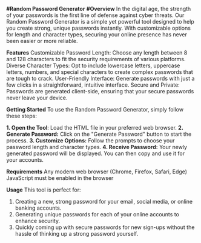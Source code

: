 **#Random Password Generator**
**#Overview**
In the digital age, the strength of your passwords is the first line of defense against cyber threats. Our Random Password Generator is a simple yet powerful tool designed to help you create strong, unique passwords instantly. With customizable options for length and character types, securing your online presence has never been easier or more reliable.

**Features**
Customizable Password Length: Choose any length between 8 and 128 characters to fit the security requirements of various platforms.
Diverse Character Types: Opt to include lowercase letters, uppercase letters, numbers, and special characters to create complex passwords that are tough to crack.
User-Friendly Interface: Generate passwords with just a few clicks in a straightforward, intuitive interface.
Secure and Private: Passwords are generated client-side, ensuring that your secure passwords never leave your device.

**Getting Started**
To use the Random Password Generator, simply follow these steps:

**1. Open the Tool**: Load the HTML file in your preferred web browser.
**2. Generate Password:** Click on the "Generate Password" button to start the process.
**3. Customize Options:** Follow the prompts to choose your password length and character types.
**4. Receive Password:** Your newly generated password will be displayed. You can then copy and use it for your accounts.

**Requirements**
Any modern web browser (Chrome, Firefox, Safari, Edge)
JavaScript must be enabled in the browser

**Usage**
This tool is perfect for:
1. Creating a new, strong password for your email, social media, or online banking accounts.
2. Generating unique passwords for each of your online accounts to enhance security.
3. Quickly coming up with secure passwords for new sign-ups without the hassle of thinking up a strong password yourself.





